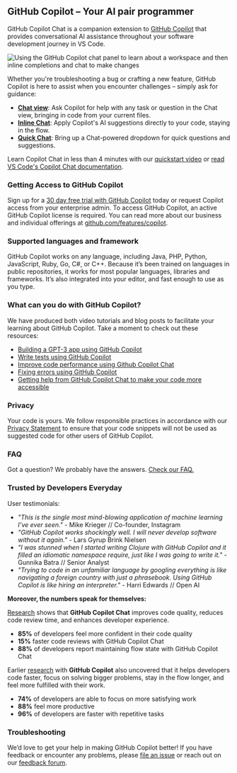 ## GitHub Copilot – Your AI pair programmer

GitHub Copilot Chat is a companion extension to [GitHub Copilot](https://github.com/features/copilot) that provides conversational AI assistance throughout your software development journey in VS Code.

![Using the GitHub Copilot chat panel to learn about a workspace and then inline completions and chat to make changes](https://github.com/microsoft/vscode-copilot-release/blob/6cfd7c93c731dbaa0803fb47a0e9f33fc5415619/images/readme-gif.gif?raw=true)

Whether you're troubleshooting a bug or crafting a new feature, GitHub Copilot is here to assist when you encounter challenges – simply ask for guidance:
  - **[Chat view](https://code.visualstudio.com/docs/editor/github-copilot#_chat-view)**: Ask Copilot for help with any task or question in the Chat view, bringing in code from your current files.
  - **[Inline Chat](https://code.visualstudio.com/docs/editor/github-copilot#_inline-chat)**: Apply Copilot's AI suggestions directly to your code, staying in the flow.
  - **[Quick Chat](https://code.visualstudio.com/docs/editor/github-copilot#_quick-chat)**: Bring up a Chat-powered dropdown for quick questions and suggestions.

Learn Copilot Chat in less than 4 minutes with our [quickstart video](https://www.youtube.com/watch?v=3surPGP7_4o) or [read VS Code's Copilot Chat documentation](https://code.visualstudio.com/docs/editor/artificial-intelligence#_chat-view).

### Getting Access to GitHub Copilot

Sign up for a [30 day free trial with GitHub Copilot](https://github.com/login?return_to=%2fgithub-copilot%2fsignup) today or request Copilot access from your enterprise admin. To access GitHub Copilot, an active GitHub Copilot license is required. You can read more about our business and individual offerings at [github.com/features/copilot](https://github.com/features/copilot).

### Supported languages and framework

GitHub Copilot works on any language, including Java, PHP, Python, JavaScript, Ruby, Go, C#, or C++. Because it’s been trained on languages in public repositories, it works for most popular languages, libraries and frameworks. It’s also integrated into your editor, and fast enough to use as you type.

### What can you do with GitHub Copilot?

We have produced both video tutorials and blog posts to facilitate your learning about GitHub Copilot. Take a moment to check out these resources:

- [Building a GPT-3 app using GitHub Copilot ](https://github.blog/2023-07-25-how-to-build-a-gpt-3-app-with-nextjs-react-and-github-copilot/)
- [Write tests using GitHub Copilot](https://www.youtube.com/watch?v=FnJlLruGz5g)
- [Improve code performance using Github Copilot Chat](https://www.youtube.com/watch?v=whhq0-5ibac)
- [Fixing errors using GitHub Copilot](https://www.youtube.com/watch?v=D-gkwzExddk)
- [Getting help from GitHub Copilot Chat to make your code more accessible](https://github.blog/2023-10-09-prompting-github-copilot-chat-to-become-your-personal-ai-assistant-for-accessibility/)

### Privacy

Your code is yours. We follow responsible practices in accordance with our [Privacy Statement](https://docs.github.com/en/site-policy/privacy-policies/github-privacy-statement) to ensure that your code snippets will not be used as suggested code for other users of GitHub Copilot.

### FAQ

Got a question? We probably have the answers. [Check our FAQ.](https://github.com/features/copilot/)

### Trusted by Developers Everyday

User testimonials:
- *"This is the single most mind-blowing application of machine learning I’ve ever seen."* - Mike Krieger // Co-founder, Instagram
- *"GitHub Copilot works shockingly well. I will never develop software without it again."* - Lars Gyrup Brink Nielsen
- *"I was stunned when I started writing Clojure with GitHub Copilot and it filled an idiomatic namespace require, just like I was going to write it."* - Gunnika Batra // Senior Analyst
- *"Trying to code in an unfamiliar language by googling everything is like navigating a foreign country with just a phrasebook. Using GitHub Copilot is like hiring an interpreter."* - Harri Edwards // Open AI

**Moreover, the numbers speak for themselves:**

[Research](https://github.blog/2023-10-10-research-quantifying-github-copilots-impact-on-code-quality/) shows that **GitHub Copilot Chat** improves code quality, reduces code review time, and enhances developer experience.
- **85%** of developers feel more confident in their code quality
- **15%** faster code reviews with GitHub Copilot Chat
- **88%** of developers report maintaining flow state with GitHub Copilot Chat

Earlier [research](https://github.blog/2022-09-07-research-quantifying-github-copilots-impact-on-developer-productivity-and-happiness/) with **GitHub Copilot** also uncovered that it helps developers code faster, focus on solving bigger problems, stay in the flow longer, and feel more fulfilled with their work.
- **74%** of developers are able to focus on more satisfying work
- **88%** feel more productive
- **96%** of developers are faster with repetitive tasks

### Troubleshooting

We’d love to get your help in making GitHub Copilot better! If you have feedback or encounter any problems, please [file an issue](https://aka.ms/microsoft/vscode-copilot-release) or reach out on our [feedback forum](https://github.com/orgs/community/discussions/categories/copilot).